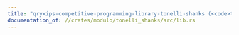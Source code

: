 ```yaml
---
title: "qryxips-competitive-programming-library-tonelli-shanks (<code>tonelli_shanks</code>)"
documentation_of: //crates/modulo/tonelli_shanks/src/lib.rs
---
```


